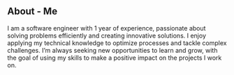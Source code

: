 ## About - Me

I am a software engineer with 1 year of experience, passionate about solving problems efficiently and creating innovative solutions. I enjoy applying my technical knowledge to optimize processes and tackle complex challenges. I’m always seeking new opportunities to learn and grow, with the goal of using my skills to make a positive impact on the projects I work on.
